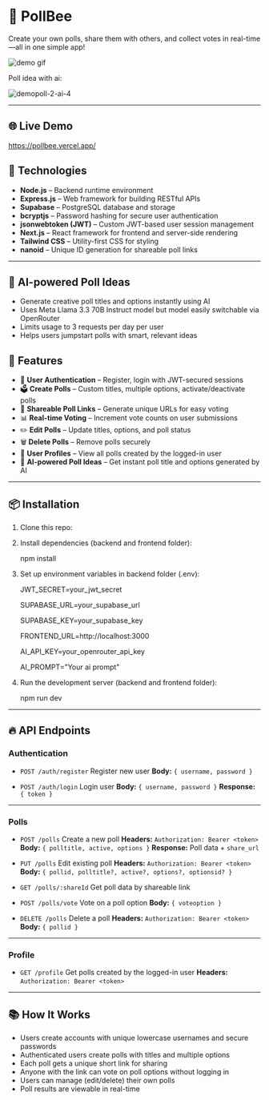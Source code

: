 # 🐝 PollBee

Create your own polls, share them with others, and collect votes in real-time—all in one simple app!

<img src="https://github.com/user-attachments/assets/45c2aaa1-7024-413f-9d0f-7be91dd9db54" alt="demo gif" />

Poll idea with ai:

![demopoll-2-ai-4](https://github.com/user-attachments/assets/298c059a-d27e-4d5a-a11d-fcee92902cc5)

---

## 🌐 Live Demo

https://pollbee.vercel.app/

## 🚀 Technologies

- **Node.js** – Backend runtime environment
- **Express.js** – Web framework for building RESTful APIs
- **Supabase** – PostgreSQL database and storage
- **bcryptjs** – Password hashing for secure user authentication
- **jsonwebtoken (JWT)** – Custom JWT-based user session management
- **Next.js** – React framework for frontend and server-side rendering
- **Tailwind CSS** – Utility-first CSS for styling
- **nanoid** – Unique ID generation for shareable poll links

---

## 🤖 AI-powered Poll Ideas

- Generate creative poll titles and options instantly using AI
- Uses Meta Llama 3.3 70B Instruct model but model easily switchable via OpenRouter
- Limits usage to 3 requests per day per user
- Helps users jumpstart polls with smart, relevant ideas

## 📌 Features

- 🔐 **User Authentication** – Register, login with JWT-secured sessions
- 🗳️ **Create Polls** – Custom titles, multiple options, activate/deactivate polls
- 🔗 **Shareable Poll Links** – Generate unique URLs for easy voting
- 📊 **Real-time Voting** – Increment vote counts on user submissions
- ✏️ **Edit Polls** – Update titles, options, and poll status
- 🗑️ **Delete Polls** – Remove polls securely
- 👤 **User Profiles** – View all polls created by the logged-in user
- 🤖 **AI-powered Poll Ideas** – Get instant poll title and options generated by AI

---

## 📦 Installation

1. Clone this repo:

2. Install dependencies (backend and frontend folder):

   npm install

3. Set up environment variables in backend folder (.env):

   JWT_SECRET=your_jwt_secret
   
   SUPABASE_URL=your_supabase_url
   
   SUPABASE_KEY=your_supabase_key
   
   FRONTEND_URL=http://localhost:3000

   AI_API_KEY=your_openrouter_api_key

   AI_PROMPT="Your ai prompt"
   

5. Run the development server (backend and frontend folder):

   npm run dev

---

## 🔥 API Endpoints

### Authentication

- `POST /auth/register`
  Register new user
  **Body:** `{ username, password }`

- `POST /auth/login`
  Login user
  **Body:** `{ username, password }`
  **Response:** `{ token }`

---

### Polls

- `POST /polls`
  Create a new poll
  **Headers:** `Authorization: Bearer <token>`
  **Body:** `{ polltitle, active, options }`
  **Response:** Poll data + `share_url`

- `PUT /polls`
  Edit existing poll
  **Headers:** `Authorization: Bearer <token>`
  **Body:** `{ pollid, polltitle?, active?, options?, optionsid? }`

- `GET /polls/:shareId`
  Get poll data by shareable link

- `POST /polls/vote`
  Vote on a poll option
  **Body:** `{ voteoption }`

- `DELETE /polls`
  Delete a poll
  **Headers:** `Authorization: Bearer <token>`
  **Body:** `{ pollid }`

---

### Profile

- `GET /profile`
  Get polls created by the logged-in user
  **Headers:** `Authorization: Bearer <token>`

---

## 📚 How It Works

- Users create accounts with unique lowercase usernames and secure passwords
- Authenticated users create polls with titles and multiple options
- Each poll gets a unique short link for sharing
- Anyone with the link can vote on poll options without logging in
- Users can manage (edit/delete) their own polls
- Poll results are viewable in real-time
